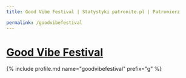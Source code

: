 ```yaml
---
title: Good Vibe Festival | Statystyki patronite.pl | Patromierz

permalink: /goodvibefestival
---
```


# [Good Vibe Festival](https://patronite.pl/goodvibefestival)

{% include profile.md name="goodvibefestival" prefix="g" %}
